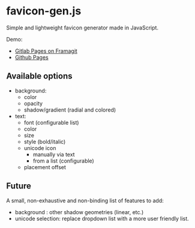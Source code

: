 # favicon-gen.js

Simple and lightweight favicon generator made in JavaScript.

Demo:

- [Gitlab Pages on Framagit](https://yosko.frama.io/favicon-gen.js)
- [Github Pages](https://yosko.github.io/favicon-gen.js/)

## Available options
- background:
    - color
    - opacity
    - shadow/gradient (radial and colored)
- text:
    - font (configurable list)
    - color
    - size
    - style (bold/italic)
    - unicode icon
        - manually via text
        - from a list (configurable)
    - placement offset

## Future
A small, non-exhaustive and non-binding list of features to add:
- background : other shadow geometries (linear, etc.)
- unicode selection: replace dropdown list with a more user friendly list.